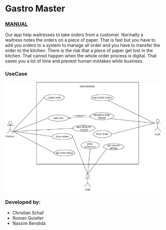 # Gastro Master

### [**MANUAL**](https://docs.google.com/presentation/d/1P-EcBMydWA9E-H5Sq2RaCd-CU_n1Ptb49y3ldpVaTtg/edit?usp=sharing)

Our app help waitresses to take orders from a customer.
Normally a waitress notes the orders on a piece of paper.
That is fast but you have to add you orders to a system to manage all
order and you have to transfer the order to the kitchen. There is the
risk that a piece of paper get lost in the kitchen. That cannot happen
when the whole order process is digital. That saves you a lot of time
and prevent human mistakes while business.


### UseCase
![Alt](https://github.com/rquistler/GastroMaster/blob/dev/UseCase.png?raw=true)
### Developed by:
* Christian Schaf
* Roman Quistler
* Nassim Bendida